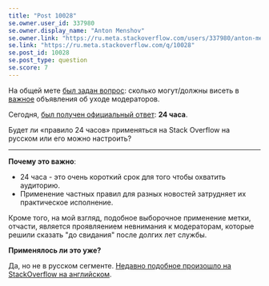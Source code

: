 ```yaml
---
title: "Post 10028"
se.owner.user_id: 337980
se.owner.display_name: "Anton Menshov"
se.owner.link: "https://ru.meta.stackoverflow.com/users/337980/anton-menshov"
se.link: "https://ru.meta.stackoverflow.com/q/10028"
se.post_id: 10028
se.post_type: question
se.score: 7
---
```

<p>На общей мете <a href="https://meta.stackexchange.com/q/342253/383809">был задан вопрос</a>: сколько могут/должны висеть в <a href="/questions/tagged/%d0%b2%d0%b0%d0%b6%d0%bd%d0%be%d0%b5" class="post-tag moderator-tag" title="показать вопросы с меткой [важное]" rel="tag">важное</a> объявления об уходе модераторов.</p>

<p>Сегодня, <a href="https://meta.stackexchange.com/a/342363/383809">был получен официальный ответ</a>: <strong>24 часа</strong>.</p>

<p>Будет ли «правило 24 часов» применяться на Stack Overflow на русском или его можно настроить? </p>

<hr>

<p><strong>Почему это важно</strong>:</p>

<ul>
<li>24 часа - это очень короткий срок для того чтобы охватить аудиторию. </li>
<li>Применение частных правил для разных новостей затрудняет их практическое исполнение.</li>
</ul>

<p>Кроме того, на мой взгляд, подобное выборочное применение метки, отчасти, является проявляением невнимания к модераторам, которые решили сказать "до свидания" после долгих лет службы.</p>

<p><strong>Применялось ли это уже?</strong> </p>

<p>Да, но не в русском сегменте. <a href="https://meta.stackoverflow.com/q/392889/2452869">Недавно подобное произошло на StackOverflow на английском</a>.</p>
